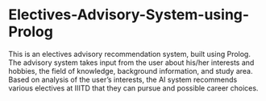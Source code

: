 # Electives-Advisory-System-using-Prolog

This is an electives advisory recommendation system, built using Prolog. The advisory system takes input from
the user about his/her interests and hobbies, the field of knowledge, background information,
and study area. Based on analysis of the user’s interests, the AI system recommends various
electives at IIITD that they can pursue and possible career choices.
